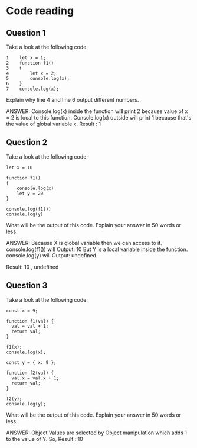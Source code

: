 # Code reading

## Question 1

Take a look at the following code:

```
1    let x = 1;
2    function f1()
3    {
4        let x = 2;
5        console.log(x);
6    }
7    console.log(x);
```

Explain why line 4 and line 6 output different numbers.

ANSWER:
Console.log(x) inside the function will print 2 because value of x = 2 is local to this function.
Console.log(x) outside will print 1 because that's the value of global variable x.
Result : 1

## Question 2

Take a look at the following code:

```
let x = 10

function f1()
{
    console.log(x)
    let y = 20
}

console.log(f1())
console.log(y)
```

What will be the output of this code. Explain your answer in 50 words or less.

ANSWER:
Because X is global variable then we can access to it.
console.log(f1()) will Output: 10
But Y is a local variable inside the function.
console.log(y) will Output: undefined.

Result: 10 , undefined

## Question 3

Take a look at the following code:

```
const x = 9;

function f1(val) {
  val = val + 1;
  return val;
}

f1(x);
console.log(x);

const y = { x: 9 };

function f2(val) {
  val.x = val.x + 1;
  return val;
}

f2(y);
console.log(y);
```

What will be the output of this code. Explain your answer in 50 words or less.

ANSWER:
Object Values are selected by Object manipulation which adds 1 to the value of Y.
So,
Result : 10

